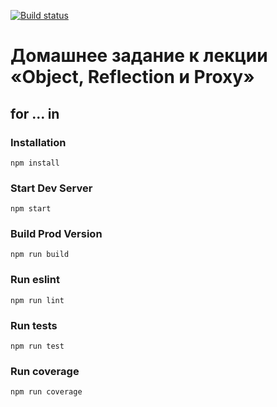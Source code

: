 [![Build status](https://ci.appveyor.com/api/projects/status/nu0loim99cyj5mp3/branch/master?svg=true)](https://ci.appveyor.com/project/homutovan/ajs-1-6-1-for-in/branch/master)

# Домашнее задание к лекции «Object, Reflection и Proxy»

## for ... in

### Installation

```
npm install
```

### Start Dev Server

```
npm start
```

### Build Prod Version

```
npm run build
```

### Run eslint

```
npm run lint
```

### Run tests

```
npm run test
```

### Run coverage

```
npm run coverage
```
